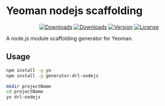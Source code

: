 # Yeoman nodejs scaffolding

<p align="center">
  <a href="https://npmcharts.com/compare/generator-drl-nodejs?minimal=true"><img src="https://api.travis-ci.com/DRL9/generator-drl-nodejs.svg?branch=master&status=unknown" alt="Downloads"></a>
  <a href="https://npmcharts.com/compare/generator-drl-nodejs?minimal=true"><img src="https://img.shields.io/npm/dm/generator-drl-nodejs.svg?sanitize=true" alt="Downloads"></a>
  <a href="https://www.npmjs.com/package/generator-drl-nodejs"><img src="https://img.shields.io/npm/v/generator-drl-nodejs.svg?sanitize=true" alt="Version"></a>
  <a href="https://www.npmjs.com/package/generator-drl-nodejs"><img src="https://img.shields.io/npm/l/generator-drl-nodejs.svg?sanitize=true" alt="License"></a>
</p>

A node.js module scaffolding generator for Yeoman.

## Usage
```zsh
npm install -g yo
npm install -g generator-drl-nodejs

mkdir projectName
cd projectName
yo drl-nodejs
```
